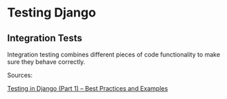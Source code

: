 # Testing Django

## Integration Tests

Integration testing combines different pieces of code functionality to make sure they behave correctly.

Sources:

[Testing in Django (Part 1) – Best Practices and Examples](https://realpython.com/testing-in-django-part-1-best-practices-and-examples/)